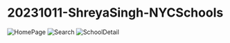 # 20231011-ShreyaSingh-NYCSchools
![HomePage](https://ibb.co/NZmZc4p)
![Search](https://ibb.co/xLsM21K)
![SchoolDetail](hhttps://ibb.co/hLfz0Kp)
